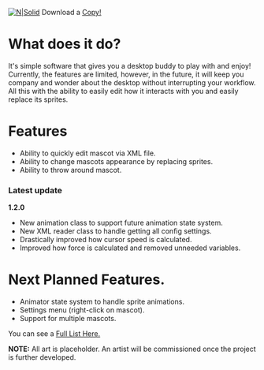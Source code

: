 [![N|Solid](https://i.imgur.com/gSg0JVk.png)](https://twitter.com/Fotamon)
Download a [Copy!](https://drive.google.com/file/d/1cXKQYsVBO4PC9n8OUMwwydB5Gn_ezYw2/view?usp=sharing)

# What does it do?
It's simple software that gives you a desktop buddy to play with and enjoy! Currently, the features are limited, however, in the future, it will keep you company and wonder about the desktop without interrupting your workflow. All this with the ability to easily edit how it interacts with you and easily replace its sprites.

# Features
- Ability to quickly edit mascot via XML file.
- Ability to change mascots appearance by replacing sprites.
- Ability to throw around mascot.


### Latest update
**1.2.0**
- New animation class to support future animation state system.
- New XML reader class to handle getting all config settings.
- Drastically improved how cursor speed is calculated.
- Improved how force is calculated and removed unneeded variables.

# Next Planned Features.
- Animator state system to handle sprite animations.
- Settings menu (right-click on mascot).
- Support for multiple mascots.

You can see a [Full List Here.](https://github.com/Buldron/Desktop-Mascot/blob/master/TO%20DO.md)
 
 
 
**NOTE:** All art is placeholder. An artist will be commissioned once the project is further developed. 
